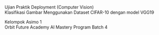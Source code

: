 Ujian Praktik Deployment (Computer Vision)\
Klasifikasi Gambar Menggunakan Dataset CIFAR-10 dengan model VGG19

Kelompok Asimo 1\
Orbit Future Academy AI Mastery Program Batch 4
